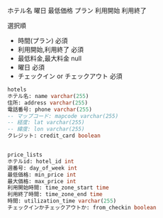 ホテル名
曜日
最低価格
プラン
利用開始
利用終了


選択順
- 時間(プラン) 必須
- 利用開始,利用終了 必須
- 最低料金,最大料金 null
- 曜日 必須
- チェックイン or チェックアウト 必須

```sql
hotels
ホテル名: name varchar(255)
住所: address varchar(255)
電話番号: phone varchar(255)
-- マップコード: mapcode varchar(255)
-- 経度: lat varchar(255)
-- 緯度: lon varchar(255)
クレジット: credit_card boolean


price_lists
ホテルid: hotel_id int
週番号: day_of_week int
最低価格: min_price int
最大価格: max_price int
利用開始時間: time_zone_start time
利用終了時間: time_zone_end time
時間: utilization_time varchar(255)
チェックインかチェックアウトか: from_checkin boolean
```